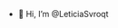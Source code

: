 - 👋 Hi, I’m @LeticiaSvroqt
<!---
LeticiaSvroqt/LeticiaSvroqt is a ✨ special ✨ repository because its `README.md` (this file) appears on your GitHub profile.
You can click the Preview link to take a look at your changes.
--->
